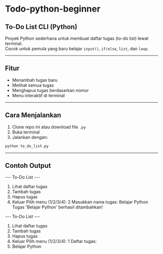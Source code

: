 # Todo-python-beginner

## To-Do List CLI (Python)

Proyek Python sederhana untuk membuat daftar tugas (to-do list) lewat terminal.  
Cocok untuk pemula yang baru belajar `input()`, `if/else`, `list`, dan `loop`.

---

## Fitur

- Menambah tugas baru
- Melihat semua tugas
- Menghapus tugas berdasarkan nomor
- Menu interaktif di terminal

---

## Cara Menjalankan

1. Clone repo ini atau download file `.py`  
2. Buka terminal  
3. Jalankan dengan:

```bash
python to_do_list.py
```

---

## Contoh Output

--- To-Do List ---
1. Lihat daftar tugas 
2. Tambah tugas       
3. Hapus tugas        
4. Keluar
Pilih menu (1/2/3/4): 2
Masukkan nama tugas: Belajar Python
Tugas 'Belajar Python' berhasil ditambahkan!

--- To-Do List ---
1. Lihat daftar tugas
2. Tambah tugas
3. Hapus tugas
4. Keluar
Pilih menu (1/2/3/4): 1
Daftar tugas:
1. Belajar Python

